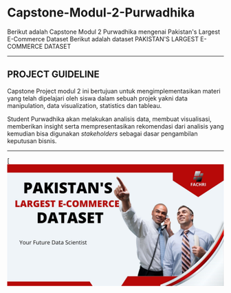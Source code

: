 # Capstone-Modul-2-Purwadhika
Berikut adalah Capstone Modul 2 Purwadhika mengenai Pakistan's Largest E-Commerce Dataset
Berikut adalah dataset PAKISTAN'S LARGEST E-COMMERCE DATASET
<hr>

## PROJECT GUIDELINE
Capstone Project modul 2 ini bertujuan untuk mengimplementasikan materi yang telah dipelajari oleh siswa dalam sebuah projek yakni data manipulation, data visualization, statistics dan tableau.

Student Purwadhika akan melakukan analisis data, membuat visualisasi, memberikan insight serta mempresentasikan rekomendasi dari analisis yang kemudian bisa digunakan *stakeholders* sebagai dasar pengambilan keputusan bisnis.

<hr>

[!['Satu'](https://github.com/fachriomee/Capstone-Modul-2-Purwadhika/blob/main/1.jpg)
